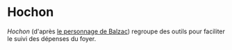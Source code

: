 # Hochon

*Hochon* (d'après [le personnage de
Balzac](https://www.parismuseescollections.paris.fr/fr/maison-de-balzac/oeuvres/le-vieil-hochon))
regroupe des outils pour faciliter le suivi des dépenses du foyer.
